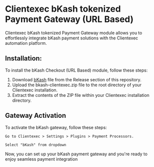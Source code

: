 # **Clientexec bKash tokenized Payment Gateway** (URL Based)

Clientexec bKash tokenized Payment Gateway module allows you to effortlessly integrate bKash payment solutions with the Clientexec automation platform.


## **Installation:**

To install the bKash Checkout (URL Based) module, follow these steps:

1) Download [bKash](https://github.com/exonhost/clientexec-bkash/releases/download/v1.0.0/bkash.zip) file from the Release section of this repository.
2) Upload the bkash-clientexec.zip file to the root directory of your Clientexec installation.
3) Extract the contents of the ZIP file within your Clientexec installation directory. 

## **Gateway Activation**

To activate the bKash gateway, follow these steps:

    Go to Clientexec > Settings > Plugins > Payment Processors.

    Select "bKash" from dropdown

Now, you can set up your bKash payment gateway and you're ready to enjoy seamless payment integration
